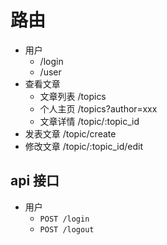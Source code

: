 # 路由

- 用户
  - /login
  - /user
- 查看文章
  - 文章列表 /topics
  - 个人主页 /topics?author=xxx
  - 文章详情 /topic/:topic_id
- 发表文章 /topic/create
- 修改文章 /topic/:topic_id/edit

## api 接口

- 用户
  - `POST /login`
  - `POST /logout`
